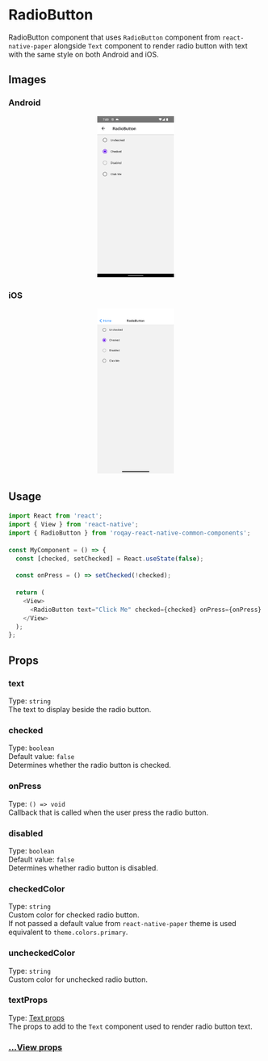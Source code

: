 # RadioButton

RadioButton component that uses `RadioButton` component from `react-native-paper` alongside `Text` component to render radio button with text with the same style on both Android and iOS.

## Images

### Android

<p align="middle">
  <img src="/assets/images/android-radio-button.png" width="30%" alt="Android RadioButton">
</p>

### iOS

<p align="middle">
  <img src="/assets/images/ios-radio-button.png" width="30%" alt="iOS RadioButton">
</p>

## Usage

```js
import React from 'react';
import { View } from 'react-native';
import { RadioButton } from 'roqay-react-native-common-components';

const MyComponent = () => {
  const [checked, setChecked] = React.useState(false);

  const onPress = () => setChecked(!checked);

  return (
    <View>
      <RadioButton text="Click Me" checked={checked} onPress={onPress} />
    </View>
  );
};
```

## Props

### text

Type: `string`  
The text to display beside the radio button.

### checked

Type: `boolean`  
Default value: `false`  
Determines whether the radio button is checked.

### onPress

Type: `() => void`  
Callback that is called when the user press the radio button.

### disabled

Type: `boolean`  
Default value: `false`  
Determines whether radio button is disabled.

### checkedColor

Type: `string`  
Custom color for checked radio button.  
If not passed a default value from `react-native-paper` theme is used equivalent to `theme.colors.primary`.

### uncheckedColor

Type: `string`  
Custom color for unchecked radio button.

### textProps

Type: [Text props](Text.md#props)  
The props to add to the `Text` component used to render radio button text.

### [...View props](https://reactnative.dev/docs/view#props)
